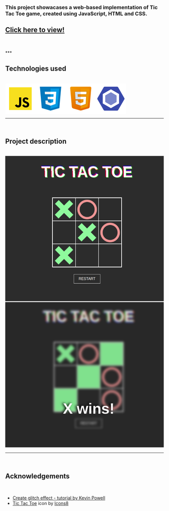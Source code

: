 <br>
<h3>This project showacases a web-based implementation of Tic Tac Toe game, created using JavaScript, HTML and CSS. </h3>
<h2><a href="https://kawalae.github.io/Tic-Tac-Toe/">Click here to view!</a></h2>
<br></br>
***

<h2><strong>Technologies used</strong></h2>
<br>
<div style="display:flex;">
<img src="Pictures/js.svg"></img>
<img src="Pictures/css.svg"></img>
<img src="Pictures/html.svg"></img>
<img src="Pictures/eslint.svg"></img>
</div>

***
<br>
<h2><strong>Project description</strong></h2>
<br>
<div align ="center"><img src="Pictures/Screenshot1.png"></img></div>
<div align ="center"><img src="Pictures/Screenshot2.png"></img></div>

***
<br>
<h2><strong>Acknowledgements</strong></h2>
</br>
<ul>
    <li><a href="https://www.youtube.com/watch?v=7Xyg8Ja7dyY">Create glitch effect - tutorial by Kevin Powell</a></li>
    <li><a target="_blank" href="https://icons8.com/icon/aMgyX68CgyLu/tic-tac-toe">Tic Tac Toe</a> icon by <a target="_blank" href="https://icons8.com">Icons8</a></li>

</ul>
